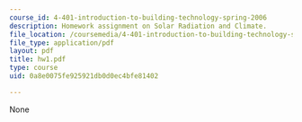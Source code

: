 ```yaml
---
course_id: 4-401-introduction-to-building-technology-spring-2006
description: Homework assignment on Solar Radiation and Climate.
file_location: /coursemedia/4-401-introduction-to-building-technology-spring-2006/0a8e0075fe925921db0d0ec4bfe81402_hw1.pdf
file_type: application/pdf
layout: pdf
title: hw1.pdf
type: course
uid: 0a8e0075fe925921db0d0ec4bfe81402

---
```

None